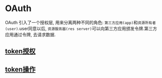 # OAuth

OAuth 引入了一个授权层, 用来分离两种不同的角色: `第三方应用(app)`和`资源所有者(user)`.user同意以后, `资源服务器(res server)`可以向第三方应用颁发令牌.第三方应用通过令牌, 去请求数据.

## [token授权](oauth-grant.md)

## [token操作](oauth-use.md)
